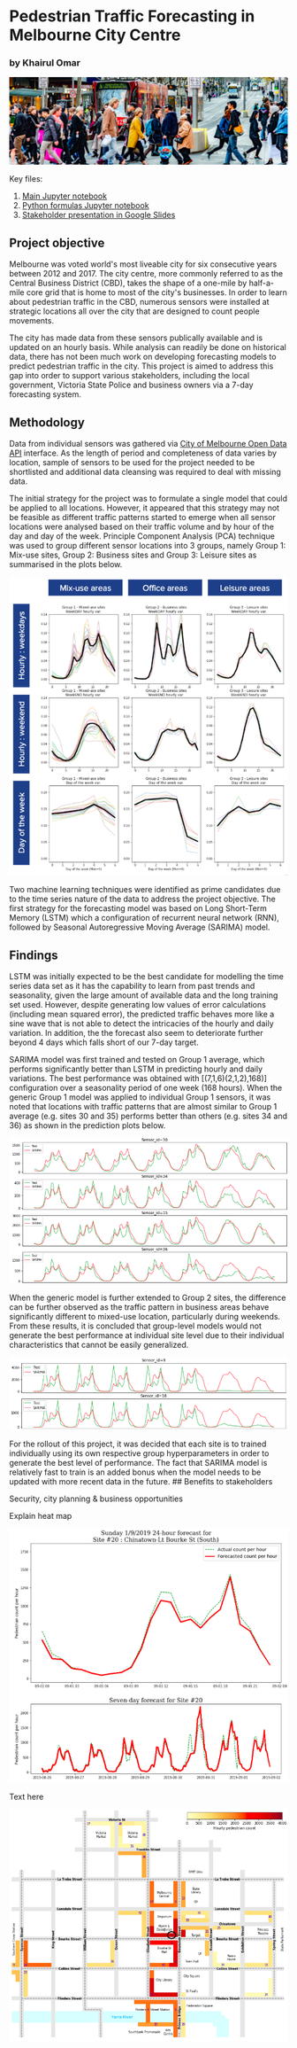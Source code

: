 # Pedestrian Traffic Forecasting in Melbourne City Centre
### by Khairul Omar

<img src="/images/pedestrians.png">

Key files:
1. <a href="https://github.com/khairulomar/Melbourne_pedestrian/blob/master/Melbourne_pedestrian.ipynb">Main Jupyter notebook</a>
2. <a href="https://github.com/khairulomar/Melbourne_pedestrian/blob/master/library.py">Python formulas Jupyter notebook</a>
1. <a href="https://docs.google.com/presentation/d/1mdEAQ9iz1uUEMc6Xku6apKgG_EvlaO9VxIGmaZn40FA/edit?usp=sharing">Stakeholder presentation in Google Slides</a>

## Project objective
Melbourne was voted world's most liveable city for six consecutive years between 2012 and 2017. The city centre, more commonly referred to as the Central Business District (CBD), takes the shape of a one-mile by half-a-mile core grid that is home to most of the city's businesses. In order to learn about pedestrian traffic in the CBD, numerous sensors were installed at strategic locations all over the city that are designed to count people movements.
<p>
The city has made data from these sensors publically available and is updated on an hourly basis. While analysis can readily be done on historical data, there has not been much work on developing forecasting models to predict pedestrian traffic in the city. This project is aimed to address this gap into order to support various stakeholders, including the local government, Victoria State Police and business owners via a 7-day forecasting system.

## Methodology
Data from individual sensors was gathered via <a href="https://dev.socrata.com/foundry/data.melbourne.vic.gov.au/b2ak-trbp"> City of Melbourne Open Data API</a> interface. As the length of period and completeness of data varies by location, sample of sensors to be used for the project needed to be shortlisted and additional data cleansing was required to deal with missing data.

The initial strategy for the project was to formulate a single model that could be applied to all locations. However, it appeared that this strategy may not be feasible as different traffic patterns started to emerge when all sensor locations were analysed based on their traffic volume and by hour of the day and day of the week. Principle Component Analysis (PCA) technique was used to group different sensor locations into 3 groups, namely Group 1: Mix-use sites, Group 2: Business sites and Group 3: Leisure sites as summarised in the plots below.

<img src="/images/EDA_groups.png">

Two machine learning techniques were identified as prime candidates due to the time series nature of the data to address the project objective. The first strategy for the forecasting model was based on Long Short-Term Memory (LSTM) which a configuration of recurrent neural network (RNN), followed by Seasonal Autoregressive Moving Average (SARIMA) model.

## Findings
LSTM was initially expected to be the best candidate for modelling the time series data set as it has the capability to learn from past trends and seasonality, given the large amount of available data and the long training set used. However, despite generating low values of error calculations (including mean squared error), the predicted traffic behaves more like a sine wave that is not able to detect the intricacies of the hourly and daily variation. In addition, the the forecast also seem to deteriorate further beyond 4 days which falls short of our 7-day target.
<p>
SARIMA model was first trained and tested on Group 1 average, which performs significantly better than LSTM in predicting hourly and daily variations. The best performance was obtained with [(7,1,6)(2,1,2),168)] configuration over a seasonality period of one week (168 hours). When the generic Group 1 model was applied to individual Group 1 sensors, it was noted that locations with traffic patterns that are almost similar to Group 1 average (e.g. sites 30 and 35) performs better than others (e.g. sites 34 and 36) as shown in the prediction plots below.
<p>
<img src="/images/group1.png">
<p>
When the generic model is further extended to Group 2 sites, the difference can be further observed as the traffic pattern in business areas behave significantly different to mixed-use location, particularly during weekends. From these results, it is concluded that group-level models would not generate the best performance at individual site level due to their individual characteristics that cannot be easily generalized.
<p>
<img src="/images/group2.png">
<p>
For the rollout of this project, it was decided that each site is to trained individually using its own respective group hyperparameters in order to generate the best level of performance. The fact that SARIMA model is relatively fast to train is an added bonus when the model needs to be updated with more recent data in the future.
## Benefits to stakeholders

Security, city planning & business opportunities
<p>
Explain heat map
<p>
<img src="/images/one_week_plot.png">
<p>
Text here
<p>
<img src="/images/heat_map.png">
